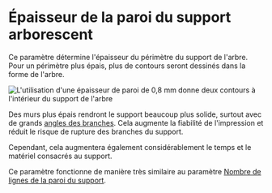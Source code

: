 Épaisseur de la paroi du support arborescent
===

Ce paramètre détermine l'épaisseur du périmètre du support de l'arbre. Pour un périmètre plus épais, plus de contours seront dessinés dans la forme de l'arbre.

![L'utilisation d'une épaisseur de paroi de 0,8 mm donne deux contours à l'intérieur du support de l'arbre](../../../articles/images/support_tree_wall_count.png)

Des murs plus épais rendront le support beaucoup plus solide, surtout avec de grands [angles des branches](support_tree_angle.md). Cela augmente la fiabilité de l'impression et réduit le risque de rupture des branches du support.

Cependant, cela augmentera également considérablement le temps et le matériel consacrés au support.

Ce paramètre fonctionne de manière très similaire au paramètre [Nombre de lignes de la paroi du support](../support/support_wall_count.md).
